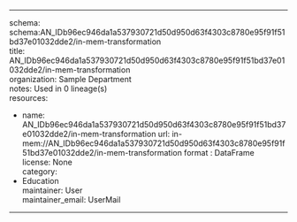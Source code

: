 


---  
schema: schema:AN_IDb96ec946da1a537930721d50d950d63f4303c8780e95f91f51bd37e01032dde2/in-mem-transformation  
title: AN_IDb96ec946da1a537930721d50d950d63f4303c8780e95f91f51bd37e01032dde2/in-mem-transformation  
organization: Sample Department  
notes: Used in 0 lineage(s)  
resources:  
  - name: AN_IDb96ec946da1a537930721d50d950d63f4303c8780e95f91f51bd37e01032dde2/in-mem-transformation 
    url: in-mem://AN_IDb96ec946da1a537930721d50d950d63f4303c8780e95f91f51bd37e01032dde2/in-mem-transformation 
    format : DataFrame  
license: None  
category:
  - Education  
maintainer: User  
maintainer_email: UserMail  
---